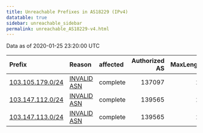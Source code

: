 ```yaml
---
title: Unreachable Prefixes in AS18229 (IPv4)
datatable: true
sidebar: unreachable_sidebar
permalink: unreachable_AS18229-v4.html
---
```


Data as of 2020-01-25 23:20:00 UTC


<div class="datatable-begin"></div>

| Prefix                                                     | Reason                                                                                                  | affected   |   Authorized AS |   MaxLength | Anchor                                       |   unreachable /24s |
|:-----------------------------------------------------------|:--------------------------------------------------------------------------------------------------------|:-----------|----------------:|------------:|:---------------------------------------------|-------------------:|
| [103.105.179.0/24](https://stat.ripe.net/103.105.179.0/24) | [INVALID ASN](https://rpki-validator.ripe.net/announcement-preview?asn=AS18229&prefix=103.105.179.0/24) | complete   |          137097 |          22 | [APNIC](unreachable_APNIC_RPKI_Root-v4.html) |                  1 |
| [103.147.112.0/24](https://stat.ripe.net/103.147.112.0/24) | [INVALID ASN](https://rpki-validator.ripe.net/announcement-preview?asn=AS18229&prefix=103.147.112.0/24) | complete   |          139565 |          24 | [APNIC](unreachable_APNIC_RPKI_Root-v4.html) |                  1 |
| [103.147.113.0/24](https://stat.ripe.net/103.147.113.0/24) | [INVALID ASN](https://rpki-validator.ripe.net/announcement-preview?asn=AS18229&prefix=103.147.113.0/24) | complete   |          139565 |          24 | [APNIC](unreachable_APNIC_RPKI_Root-v4.html) |                  1 |

<div class="datatable-end"></div>